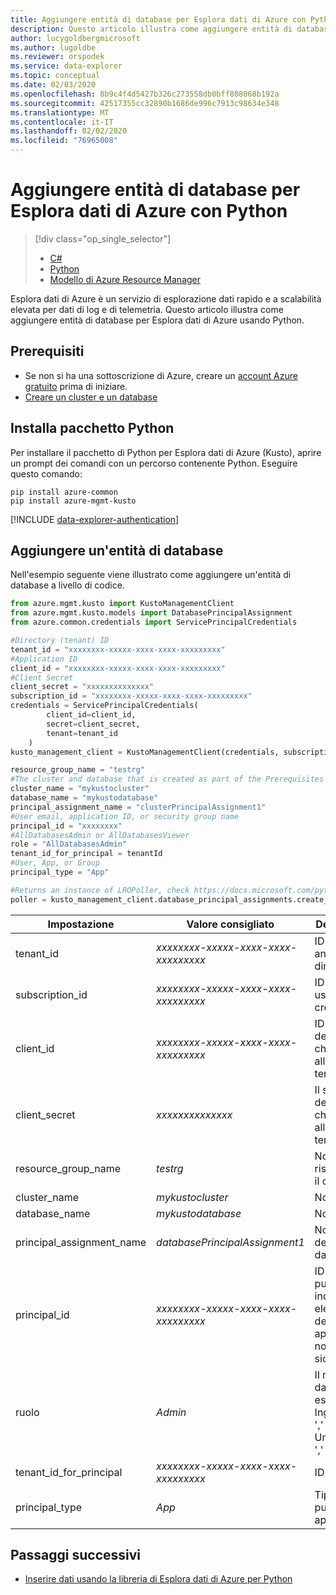 ```yaml
---
title: Aggiungere entità di database per Esplora dati di Azure con Python
description: Questo articolo illustra come aggiungere entità di database per Esplora dati di Azure usando Python.
author: lucygoldbergmicrosoft
ms.author: lugoldbe
ms.reviewer: orspodek
ms.service: data-explorer
ms.topic: conceptual
ms.date: 02/03/2020
ms.openlocfilehash: 8b9c4f4d5427b326c273558db0bff808068b192a
ms.sourcegitcommit: 42517355cc32890b1686de996c7913c98634e348
ms.translationtype: MT
ms.contentlocale: it-IT
ms.lasthandoff: 02/02/2020
ms.locfileid: "76965008"
---
```

# <a name="add-database-principals-for-azure-data-explorer-by-using-python"></a>Aggiungere entità di database per Esplora dati di Azure con Python

> [!div class="op_single_selector"]
> * [C#](database-principal-csharp.md)
> * [Python](database-principal-python.md)
> * [Modello di Azure Resource Manager](database-principal-resource-manager.md)

Esplora dati di Azure è un servizio di esplorazione dati rapido e a scalabilità elevata per dati di log e di telemetria. Questo articolo illustra come aggiungere entità di database per Esplora dati di Azure usando Python.

## <a name="prerequisites"></a>Prerequisiti

* Se non si ha una sottoscrizione di Azure, creare un [account Azure gratuito](https://azure.microsoft.com/free/) prima di iniziare.
* [Creare un cluster e un database](create-cluster-database-python.md)

## <a name="install-python-package"></a>Installa pacchetto Python

Per installare il pacchetto di Python per Esplora dati di Azure (Kusto), aprire un prompt dei comandi con un percorso contenente Python. Eseguire questo comando:

```
pip install azure-common
pip install azure-mgmt-kusto
```

[!INCLUDE [data-explorer-authentication](../../includes/data-explorer-authentication.md)]

## <a name="add-a-database-principal"></a>Aggiungere un'entità di database

Nell'esempio seguente viene illustrato come aggiungere un'entità di database a livello di codice.

```Python
from azure.mgmt.kusto import KustoManagementClient
from azure.mgmt.kusto.models import DatabasePrincipalAssignment
from azure.common.credentials import ServicePrincipalCredentials

#Directory (tenant) ID
tenant_id = "xxxxxxxx-xxxxx-xxxx-xxxx-xxxxxxxxx"
#Application ID
client_id = "xxxxxxxx-xxxxx-xxxx-xxxx-xxxxxxxxx"
#Client Secret
client_secret = "xxxxxxxxxxxxxx"
subscription_id = "xxxxxxxx-xxxxx-xxxx-xxxx-xxxxxxxxx"
credentials = ServicePrincipalCredentials(
        client_id=client_id,
        secret=client_secret,
        tenant=tenant_id
    )
kusto_management_client = KustoManagementClient(credentials, subscription_id)

resource_group_name = "testrg"
#The cluster and database that is created as part of the Prerequisites
cluster_name = "mykustocluster"
database_name = "mykustodatabase"
principal_assignment_name = "clusterPrincipalAssignment1"
#User email, application ID, or security group name
principal_id = "xxxxxxxx"
#AllDatabasesAdmin or AllDatabasesViewer
role = "AllDatabasesAdmin"
tenant_id_for_principal = tenantId
#User, App, or Group
principal_type = "App"

#Returns an instance of LROPoller, check https://docs.microsoft.com/python/api/msrest/msrest.polling.lropoller?view=azure-python
poller = kusto_management_client.database_principal_assignments.create_or_update(resource_group_name=resource_group_name, cluster_name=cluster_name, database_name=database_name, principal_assignment_name= principal_assignment_name, parameters=DatabasePrincipalAssignment(principal_id=principal_id, role=role, tenant_id=tenant_id_for_principal, principal_type=principal_type))
```

|**Impostazione** | **Valore consigliato** | **Descrizione campo**|
|---|---|---|
| tenant_id | *xxxxxxxx-xxxxx-xxxx-xxxx-xxxxxxxxx* | ID tenant. Noto anche come ID directory.|
| subscription_id | *xxxxxxxx-xxxxx-xxxx-xxxx-xxxxxxxxx* | ID sottoscrizione usato per la creazione di risorse.|
| client_id | *xxxxxxxx-xxxxx-xxxx-xxxx-xxxxxxxxx* | ID client dell'applicazione che può accedere alle risorse nel tenant.|
| client_secret | *xxxxxxxxxxxxxx* | Il segreto client dell'applicazione che può accedere alle risorse nel tenant. |
| resource_group_name | *testrg* | Nome del gruppo di risorse che contiene il cluster.|
| cluster_name | *mykustocluster* | Nome del cluster.|
| database_name | *mykustodatabase* | Nome del database.|
| principal_assignment_name | *databasePrincipalAssignment1* | Nome della risorsa dell'entità di database.|
| principal_id | *xxxxxxxx-xxxxx-xxxx-xxxx-xxxxxxxxx* | ID principale, che può essere un indirizzo di posta elettronica dell'utente, un ID applicazione o un nome di gruppo di sicurezza.|
| ruolo | *Admin* | Il ruolo dell'entità di database, che può essere ' admin ',' Ingeritor ',' Monitor ',' User ',' UnrestrictedViewers ',' Viewer '.|
| tenant_id_for_principal | *xxxxxxxx-xxxxx-xxxx-xxxx-xxxxxxxxx* | ID tenant dell'entità.|
| principal_type | *App* | Tipo dell'entità, che può essere ' User ',' app ' o ' Group '|

## <a name="next-steps"></a>Passaggi successivi

* [Inserire dati usando la libreria di Esplora dati di Azure per Python](python-ingest-data.md)
